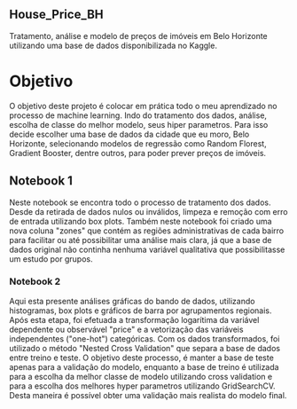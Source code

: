 ## House_Price_BH
Tratamento, análise e modelo de preços de imóveis em Belo Horizonte utilizando uma base de dados disponibilizada no Kaggle.

<h1>Objetivo</h1>
O objetivo deste projeto é colocar em prática todo o meu aprendizado no processo de machine learning. Indo do tratamento dos dados, análise, escolha de classe do melhor modelo, seus hiper parametros. Para isso decide escolher uma base de dados da cidade que eu moro, Belo Horizonte, selecionando modelos de regressão como Random Florest, Gradient Booster, dentre outros, para poder prever preços de imóveis.


<h2>Notebook 1</h2>
Neste notebook se encontra todo o processo de tratamento dos dados. Desde da retirada de dados nulos ou inválidos, limpeza e remoção com erro de entrada utilizando box plots. Também neste notebook foi criado uma nova coluna "zones" que contém as regiões administrativas de cada bairro para facilitar ou até possibilitar
uma análise mais clara, já que a base de dados original não continha nenhuma variável qualitativa que possibilitasse um estudo por grupos.



<h3>Notebook 2</h3>
Aqui esta presente análises gráficas do bando de dados, utilizando histogramas, box plots e gráficos de barra por agrupamentos regionais. Após esta etapa, foi efetuada a transformação logarítima da variável dependente ou observável "price" e a vetorização das variáveis independentes ("one-hot") categóricas. Com os dados transformados, foi utilizado o método "Nested Cross Validation" que separa a base de dados entre treino e teste. O objetivo deste processo, é manter a base de teste apenas para a validação do modelo, enquanto a base de treino é utilizada para a escolha da melhor classe de modelo utilizando cross validation e para a escolha dos melhores hyper parametros utilizando GridSearchCV. Desta maneira é possível obter uma validação mais realista do modelo final. 
